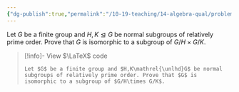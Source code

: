 ```yaml
---
{"dg-publish":true,"permalink":"/10-19-teaching/14-algebra-qual/problem-from-past-exams/group-theory/a-group-isomorphic-to-a-subgroup-of-a-direct-product-of-quotient-groups/","tags":["group_theory"],"updated":"2025-03-18T10:44:08-07:00"}
---
```


Let $G$ be a finite group and $H,K\mathrel{\unlhd}G$ be normal subgroups of relatively prime order. Prove that $G$ is isomorphic to a subgroup of $G/H\times G/K$.

> [!info]- View $\LaTeX$ code
> ```
> Let $G$ be a finite group and $H,K\mathrel{\unlhd}G$ be normal subgroups of relatively prime order. Prove that $G$ is isomorphic to a subgroup of $G/H\times G/K$.
> ```